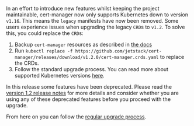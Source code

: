 In an effort to introduce new features whilst keeping the project maintainable,
cert-manager now only supports Kubernetes down to version `v1.16`. This means
the `legacy` manifests have now been removed. Some users experience issues when
upgrading the legacy `CRD`s to `v1.2`. To solve this, you could replace the
`CRD`s:

1. Backup `cert-manager` resources as described in
   [the docs](/docs/tutorials/backup/)
2. Run
   `kubectl replace -f https://github.com/jetstack/cert-manager/releases/download/v1.2.0/cert-manager.crds.yaml`
   to replace the CRDs.
3. Follow the standard upgrade process. You can read more about supported
   Kubernetes versions [here](/docs/installation/supported-releases/).

In this release some features have been deprecated. Please read the
[version 1.2 release notes](../../../release-notes/release-notes-1.2/) for more
details and consider whether you are using any of these deprecated features
before you proceed with the upgrade.

From here on you can follow the [regular upgrade process](../).
